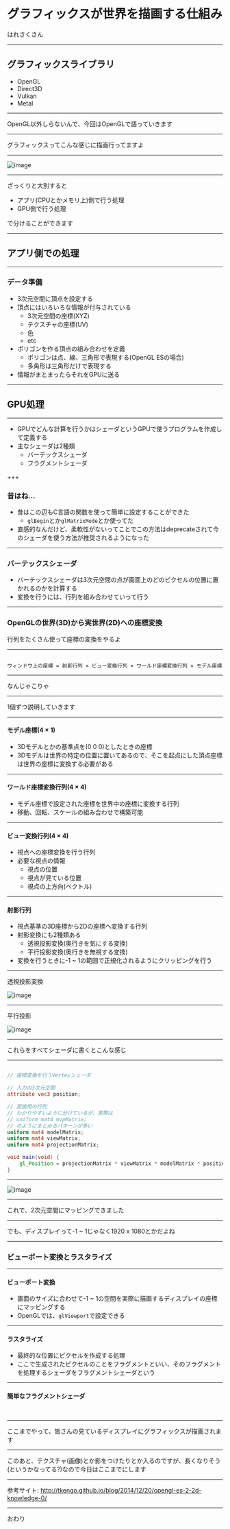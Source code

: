 # グラフィックスが世界を描画する仕組み

はれさくさん

---

## グラフィックスライブラリ
- OpenGL
- Direct3D
- Vulkan
- Metal

---

OpenGL以外しらないんで、今回はOpenGLで語っていきます

---

グラフィックスってこんな感じに描画行ってますよ

---

![image](image/viewing-pipeline.png)

---

ざっくりと大別すると

- アプリ(CPUとかメモリ上)側で行う処理
- GPU側で行う処理

で分けることができます

---


## アプリ側での処理


---

### データ準備
- 3次元空間に頂点を設定する
- 頂点にはいろいろな情報が付与されている
    - 3次元空間の座標(XYZ)
    - テクスチャの座標(UV)
    - 色
    - etc
- ポリゴンを作る頂点の組み合わせを定義
    - ポリゴンは点、線、三角形で表現する(OpenGL ESの場合)
    - 多角形は三角形だけで表現する
- 情報がまとまったらそれをGPUに送る

---

## GPU処理

---
- GPUでどんな計算を行うかはシェーダというGPUで使うプログラムを作成して定義する
- 主なシェーダは2種類
    - バーテックスシェーダ
    - フラグメントシェーダ

+++

### 昔はね…

- 昔はこの辺もC言語の関数を使って簡単に設定することができた
    - `glBegin`とか`glMatrixMode`とか使ってた
- 直感的なんだけど、柔軟性がないってことでこの方法はdeprecateされて今のシェーダを使う方法が推奨されるようになった

---

### バーテックスシェーダ
- バーテックスシェーダは3次元空間の点が画面上のどのピクセルの位置に置かれるのかを計算する
- 変換を行うには、行列を組み合わせていって行う

---

### OpenGLの世界(3D)から実世界(2D)への座標変換

行列をたくさん使って座標の変換をやるよ

---

```

ウィンドウ上の座標 = 射影行列 × ビュー変換行列 × ワールド座標変換行列 × モデル座標

```

---

なんじゃこりゃ

---

1個ずつ説明していきます

---

#### モデル座標(4 × 1)
- 3Dモデルとかの基準点を(0 0 0)としたときの座標
- 3Dモデルは世界の特定の位置に置いてあるので、そこを起点にした頂点座標は世界の座標に変換する必要がある

---

#### ワールド座標変換行列(4 × 4)
- モデル座標で設定された座標を世界中の座標に変換する行列
- 移動、回転、スケールの組み合わせで構築可能

---

#### ビュー変換行列(4 × 4)
- 視点への座標変換を行う行列
- 必要な視点の情報
    - 視点の位置
    - 視点が見ている位置
    - 視点の上方向(ベクトル)

---

#### 射影行列
- 視点基準の3D座標から2Dの座標へ変換する行列
- 射影変換にも2種類ある
    - 透視投影変換(奥行きを気にする変換)
    - 平行投影変換(奥行きを無視する変換)
- 変換を行うときに-1 ~ 1の範囲で正規化されるようにクリッピングを行う
---
透視投影変換

![image](image/perspective-projection.png)


---
平行投影

![image](image/orthographic-projection.png)

---

これらをすべてシェーダに書くとこんな感じ

---

```glsl

// 座標変換を行うVertexシェーダ

// 入力の3次元空間
attribute vec3 position;

// 変換用の行列
// わかりやすいように分けているが、実際は
// uniform mat4 mvpMatrix;
// のようにまとめるパターンが多い
uniform mat4 modelMatrix;
uniform mat4 viewMatrix;
uniform mat4 projectionMatrix;

void main(void) {
    gl_Position = projectionMatrix * viewMatrix * modelMatrix * position;
}


```
---


![image](image/vertex-shader.png)


---

これで、2次元空間にマッピングできました

---

でも、ディスプレイって-1 ~ 1じゃなく1920 x 1080とかだよね

---

### ビューポート変換とラスタライズ

---

#### ビューポート変換
- 画面のサイズに合わせて-1 ~ 1の空間を実際に描画するディスプレイの座標にマッピングする
- OpenGLでは、`glViewport`で設定できる

---

#### ラスタライズ
- 最終的な位置にピクセルを作成する処理
- ここで生成されたピクセルのことをフラグメントといい、そのフラグメントを処理するシェーダをフラグメントシェーダという

---

#### 簡単なフラグメントシェーダ

```glsl



```

---

ここまでやって、皆さんの見ているディスプレイにグラフィックスが描画されます

---

このあと、テクスチャ(画像)とか影をつけたりとか入るのですが、長くなりそう(というかなってる?)なので今日はここまでにします

---

参考サイト: http://tkengo.github.io/blog/2014/12/20/opengl-es-2-2d-knowledge-0/


---

おわり
